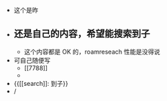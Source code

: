 - 这个是昨
- 还是自己的内容，希望能搜索到子
    - 
    - 这个内容都是 OK 的，roamreseach 性能是没得说
- 可自己随便写
    - [[7788]]
    - 
- {{[[search]]: 到子}}
- /

